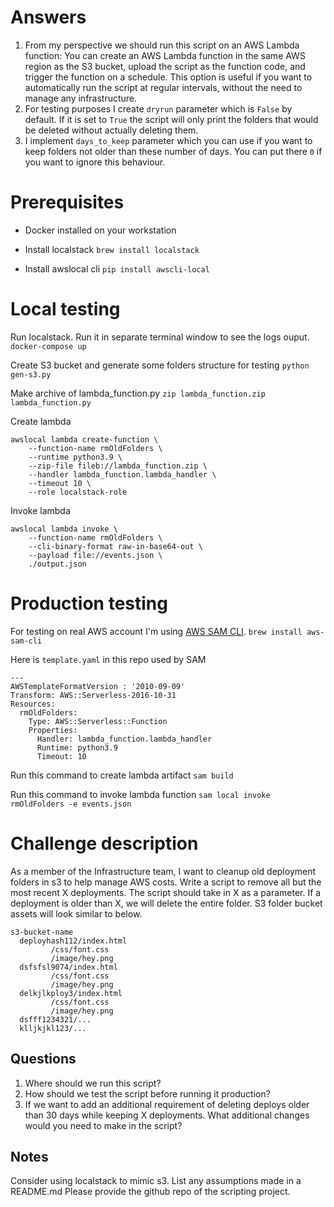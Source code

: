 # Answers

1. From my perspective we should run this script on an AWS Lambda function: You can create an AWS Lambda function in the same AWS region as the S3 bucket, upload the script as the function code, and trigger the function on a schedule. This option is useful if you want to automatically run the script at regular intervals, without the need to manage any infrastructure.
2. For testing purposes I create `dryrun` parameter which is `False` by default. If it is set to `True` the script will only print the folders that would be deleted without actually deleting them.
3. I implement `days_to_keep`  parameter which you can use if you want to keep folders not older than these number of days. You can put there `0` if you want to ignore this behaviour.

# Prerequisites

* Docker installed on your workstation

* Install localstack
```brew install localstack```

* Install awslocal cli
```pip install awscli-local```

# Local testing

Run localstack. Run it in separate terminal window to see the logs ouput.
```docker-compose up```

Create S3 bucket and generate some folders structure for testing
```python gen-s3.py```

Make archive of lambda_function.py
```zip lambda_function.zip lambda_function.py```

Create lambda
```
awslocal lambda create-function \
    --function-name rmOldFolders \
    --runtime python3.9 \
    --zip-file fileb://lambda_function.zip \
    --handler lambda_function.lambda_handler \
    --timeout 10 \
    --role localstack-role
```

Invoke lambda
```
awslocal lambda invoke \
    --function-name rmOldFolders \
    --cli-binary-format raw-in-base64-out \
    --payload file://events.json \
    ./output.json
```

# Production testing

For testing on real AWS account I'm using [AWS SAM CLI](https://docs.aws.amazon.com/serverless-application-model/latest/developerguide/install-sam-cli.html).
```brew install aws-sam-cli```

Here is `template.yaml` in this repo used by SAM
```
---
AWSTemplateFormatVersion : '2010-09-09'
Transform: AWS::Serverless-2016-10-31
Resources:
  rmOldFolders:
    Type: AWS::Serverless::Function
    Properties:
      Handler: lambda_function.lambda_handler
      Runtime: python3.9
      Timeout: 10
```

Run this command to create lambda artifact
```sam build```

Run this command to invoke lambda function
```sam local invoke rmOldFolders -e events.json```

# Challenge description

As a member of the Infrastructure team, I want to cleanup old deployment folders in s3 to help manage AWS costs.
Write a script to remove all but the most recent X deployments. The script should take in X as a parameter.
If a deployment is older than X, we will delete the entire folder.
S3 folder bucket assets will look similar to below.

```
s3-bucket-name
  deployhash112/index.html
         /css/font.css
         /image/hey.png 
  dsfsfsl9074/index.html
         /css/font.css
         /image/hey.png 
  delkjlkploy3/index.html
         /css/font.css
         /image/hey.png 
  dsfff1234321/...
  klljkjkl123/...
```

## Questions

1. Where should we run this script?
2. How should we test the script before running it production?
3. If we want to add an additional requirement of deleting deploys older than 30 days while keeping X deployments. What additional changes would you need to make in the script?

## Notes

Consider using localstack to mimic s3.
List any assumptions made in a README.md
Please provide the github repo of the scripting project.

